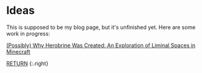 # Ideas

This is supposed to be my blog page, but it's unfinished yet. Here are some work in progress:

[(Possibly) Why Herobrine Was Created: An Exploration of Liminal Spaces in Minecraft](https://cynthia7979.github.io/ideas/herobrine)

[RETURN](/)
{:.right}
